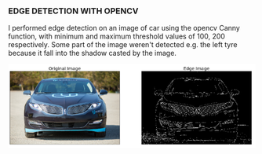 ### EDGE DETECTION WITH OPENCV

I performed edge detection on an image of car using the opencv Canny function, with minimum and maximum threshold values of 100, 200 respectively. Some part of the image weren't detected e.g. the left tyre because it fall into the shadow casted by the image.

![edge](https://github.com/Yodeman/iqube_projects/blob/main/week2/edge_detection/edge.png)